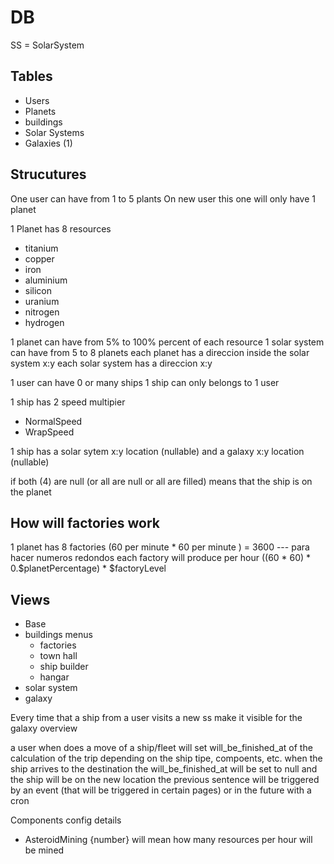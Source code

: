 # DB
SS = SolarSystem
## Tables 
- Users
- Planets
- buildings
- Solar Systems
- Galaxies (1)

## Strucutures
One user can have from 1 to 5 plants 
On new user this one will only have 1 planet

1 Planet has 8 resources
- titanium
- copper
- iron
- aluminium
- silicon
- uranium
- nitrogen
- hydrogen

1 planet can have from 5% to 100% percent of each resource
1 solar system can have from 5 to 8 planets
each planet has a direccion inside the solar system x:y
each solar system has a direccion x:y

1 user can have 0 or many ships
1 ship can only belongs to 1 user

1 ship has 2 speed multipier
- NormalSpeed
- WrapSpeed

1 ship has a solar sytem x:y location (nullable) and a galaxy x:y location (nullable)

if both (4) are null (or all are null or all are filled) means that the ship is on the planet


## How will factories work
1 planet has 8 factories
(60 per minute * 60 per minute ) = 3600  --- para hacer numeros redondos
each factory will produce per hour ((60 * 60) * 0.$planetPercentage) * $factoryLevel

## Views 
- Base
- buildings menus
  - factories
  - town hall
  - ship builder
  - hangar
- solar system
- galaxy 


Every time that a ship from a user visits a new ss make it visible for the galaxy overview


a user when does a move of a ship/fleet will set will_be_finished_at of the calculation of the trip depending on the ship tipe, compoents, etc.
when the ship arrives to the destination the will_be_finished_at will be set to null and the ship will be on the new location
the previous sentence will be triggered by an event (that will be triggered in certain pages) or in the future with a cron


Components config details
- AsteroidMining {number} will mean how many resources per hour will be mined
